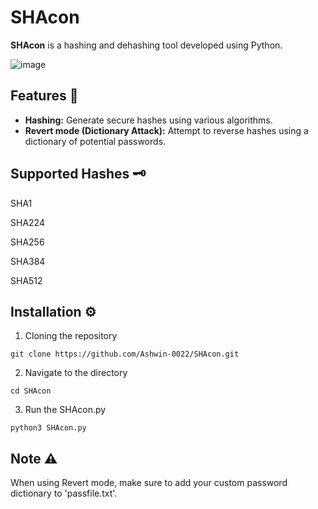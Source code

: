 # SHAcon

**SHAcon** is a hashing and dehashing tool developed using Python.

![image](https://github.com/user-attachments/assets/af06b5fb-17d0-4479-93e1-656605811090)


## Features 🚀

- **Hashing:** Generate secure hashes using various algorithms.
- **Revert mode (Dictionary Attack):** Attempt to reverse hashes using a dictionary of potential passwords.

## Supported Hashes 🗝️
SHA1

SHA224

SHA256

SHA384

SHA512

## Installation ⚙️

1. Cloning the repository
```git
git clone https://github.com/Ashwin-0022/SHAcon.git
```

2. Navigate to the directory
```cd
cd SHAcon
```

3. Run the SHAcon.py
```run
python3 SHAcon.py
```

## Note ⚠️

When using Revert mode, make sure to add your custom password dictionary to 'passfile.txt'.

